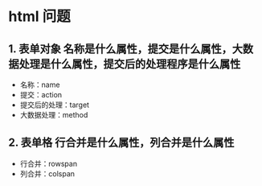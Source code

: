 # html 问题

## 1. 表单对象 名称是什么属性，提交是什么属性，大数据处理是什么属性，提交后的处理程序是什么属性

- 名称：name
- 提交：action
- 提交后的处理：target
- 大数据处理：method

## 2. 表单格 行合并是什么属性，列合并是什么属性

- 行合并：rowspan
- 列合并：colspan
